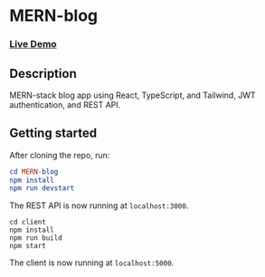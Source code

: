 # MERN-blog

### [Live Demo](https://my-mern-blog1.herokuapp.com/)

## Description
MERN-stack blog app using React, TypeScript, and Tailwind, JWT authentication, and REST API.

## Getting started

After cloning the repo, run:

```elm
cd MERN-blog
npm install
npm run devstart
```

The REST API is now running at `localhost:3000`.

```
cd client
npm install
npm run build
npm start
```

The client is now running at `localhost:5000`.
